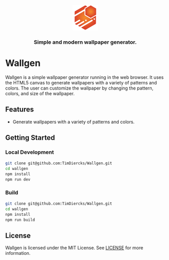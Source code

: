<h3 align="center">
    <img width="80" alt="wallgen logo" src="./src/lib/assets/logo.png">
</h3>

<h3 align="center">Simple and modern wallpaper generator.</h3>

# Wallgen

Wallgen is a simple wallpaper generator running in the web browser. It uses the HTML5 canvas to generate wallpapers with a variety of patterns and colors. The user can customize the wallpaper by changing the pattern, colors, and size of the wallpaper.

## Features

-   Generate wallpapers with a variety of patterns and colors.

## Getting Started

### Local Development

```bash
git clone git@github.com:TimDiercks/Wallgen.git
cd wallgen
npm install
npm run dev
```

### Build

```bash
git clone git@github.com:TimDiercks/Wallgen.git
cd wallgen
npm install
npm run build
```

## License

Wallgen is licensed under the MIT License. See [LICENSE](LICENSE) for more information.
